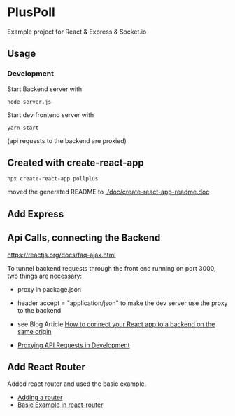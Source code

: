 # PlusPoll

Example project for React & Express & Socket.io

## Usage

### Development

Start Backend server with 

    node server.js
    
Start dev frontend server with

    yarn start
    
(api requests to the backend are proxied)

## Created with create-react-app

    npx create-react-app pollplus

moved the generated README to [./doc/create-react-app-readme.doc](./doc/create-react-app-readme.doc)

## Add Express


## Api Calls, connecting the Backend

https://reactjs.org/docs/faq-ajax.html

To tunnel backend requests through the front end running on port 3000, two things are necessary:
- proxy in package.json
- header accept = "application/json" to make the dev server use the proxy to the backend

- see Blog Article [How to connect your React app to a backend on the same origin](https://flaviocopes.com/how-to-serve-react-from-same-origin/)
- [Proxying API Requests in Development](https://create-react-app.dev/docs/proxying-api-requests-in-development/)

## Add React Router
Added react router and used the basic example.
- [Adding a router](https://create-react-app.dev/docs/adding-a-router)
- [Basic Example in react-router](https://reacttraining.com/react-router/web/example/basic)